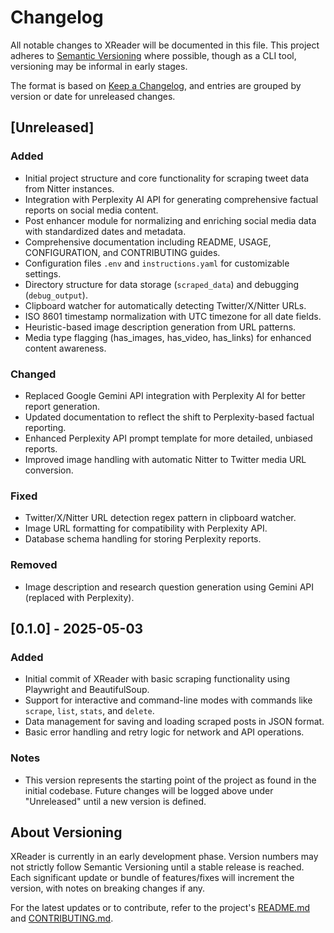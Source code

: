 # Changelog

All notable changes to XReader will be documented in this file. This project adheres to [Semantic Versioning](https://semver.org/spec/v2.0.0.html) where possible, though as a CLI tool, versioning may be informal in early stages.

The format is based on [Keep a Changelog](https://keepachangelog.com/en/1.0.0/), and entries are grouped by version or date for unreleased changes.

## [Unreleased]

### Added
- Initial project structure and core functionality for scraping tweet data from Nitter instances.
- Integration with Perplexity AI API for generating comprehensive factual reports on social media content.
- Post enhancer module for normalizing and enriching social media data with standardized dates and metadata.
- Comprehensive documentation including README, USAGE, CONFIGURATION, and CONTRIBUTING guides.
- Configuration files `.env` and `instructions.yaml` for customizable settings.
- Directory structure for data storage (`scraped_data`) and debugging (`debug_output`).
- Clipboard watcher for automatically detecting Twitter/X/Nitter URLs.
- ISO 8601 timestamp normalization with UTC timezone for all date fields.
- Heuristic-based image description generation from URL patterns.
- Media type flagging (has_images, has_video, has_links) for enhanced content awareness.

### Changed
- Replaced Google Gemini API integration with Perplexity AI for better report generation.
- Updated documentation to reflect the shift to Perplexity-based factual reporting.
- Enhanced Perplexity API prompt template for more detailed, unbiased reports.
- Improved image handling with automatic Nitter to Twitter media URL conversion.

### Fixed
- Twitter/X/Nitter URL detection regex pattern in clipboard watcher.
- Image URL formatting for compatibility with Perplexity API.
- Database schema handling for storing Perplexity reports.

### Removed
- Image description and research question generation using Gemini API (replaced with Perplexity).

## [0.1.0] - 2025-05-03

### Added
- Initial commit of XReader with basic scraping functionality using Playwright and BeautifulSoup.
- Support for interactive and command-line modes with commands like `scrape`, `list`, `stats`, and `delete`.
- Data management for saving and loading scraped posts in JSON format.
- Basic error handling and retry logic for network and API operations.

### Notes
- This version represents the starting point of the project as found in the initial codebase. Future changes will be logged above under "Unreleased" until a new version is defined.

## About Versioning

XReader is currently in an early development phase. Version numbers may not strictly follow Semantic Versioning until a stable release is reached. Each significant update or bundle of features/fixes will increment the version, with notes on breaking changes if any.

For the latest updates or to contribute, refer to the project's [README.md](README.md) and [CONTRIBUTING.md](CONTRIBUTING.md).
